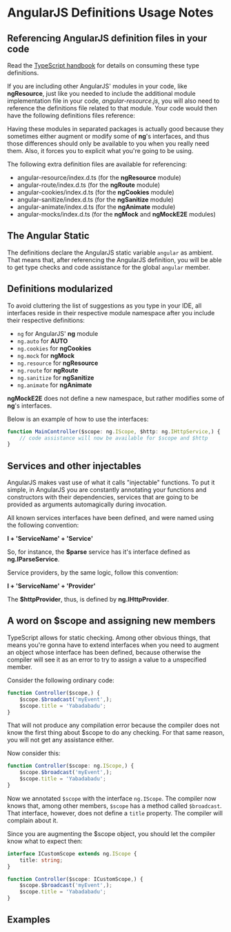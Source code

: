 # AngularJS Definitions Usage Notes

## Referencing AngularJS definition files in your code

Read the [TypeScript handbook](https://www.typescriptlang.org/docs/handbook/declaration-files/consumption.html) for details on consuming these type definitions.

If you are including other AngularJS' modules in your code, like **ngResource**, just like you needed to include the additional module implementation file in your code, _angular-resource.js_, you will also need to reference the definitions file related to that module. Your code would then have the following definitions files reference:

Having these modules in separated packages is actually good because they sometimes either augment or modify some of **ng**'s interfaces, and thus those differences should only be available to you when you really need them. Also, it forces you to explicit what you're going to be using.

The following extra definition files are available for referencing:

- angular-resource/index.d.ts (for the **ngResource** module)
- angular-route/index.d.ts (for the **ngRoute** module)
- angular-cookies/index.d.ts (for the **ngCookies** module)
- angular-sanitize/index.d.ts (for the **ngSanitize** module)
- angular-animate/index.d.ts (for the **ngAnimate** module)
- angular-mocks/index.d.ts (for the **ngMock** and **ngMockE2E** modules)

## The Angular Static

The definitions declare the AngularJS static variable `angular` as ambient. That means that, after referencing the AngularJS definition, you will be able to get type checks and code assistance for the global `angular` member.

## Definitions modularized

To avoid cluttering the list of suggestions as you type in your IDE, all interfaces reside in their respective module namespace after you include their respective definitions:

- `ng` for AngularJS' **ng** module
- `ng.auto` for **AUTO**
- `ng.cookies` for **ngCookies**
- `ng.mock` for **ngMock**
- `ng.resource` for **ngResource**
- `ng.route` for **ngRoute**
- `ng.sanitize` for **ngSanitize**
- `ng.animate` for **ngAnimate**

**ngMockE2E** does not define a new namespace, but rather modifies some of **ng**'s interfaces.

Below is an example of how to use the interfaces:

```ts
function MainController($scope: ng.IScope, $http: ng.IHttpService,) {
    // code assistance will now be available for $scope and $http
}
```

## Services and other injectables

AngularJS makes vast use of what it calls "injectable" functions. To put it simple, in AngularJS you are constantly annotating your functions and constructors with their dependencies, services that are going to be provided as arguments automagically during invocation.

All known services interfaces have been defined, and were named using the following convention:

**I + 'ServiceName' + 'Service'**

So, for instance, the **$parse** service has it's interface defined as **ng.IParseService**.

Service providers, by the same logic, follow this convention:

**I + 'ServiceName' + 'Provider'**

The **$httpProvider**, thus, is defined by **ng.IHttpProvider**.

## A word on $scope and assigning new members

TypeScript allows for static checking. Among other obvious things, that means you're gonna have to extend interfaces when you need to augment an object whose interface has been defined, because otherwise the compiler will see it as an error to try to assign a value to a unspecified member.

Consider the following ordinary code:

```ts
function Controller($scope,) {
    $scope.$broadcast('myEvent',);
    $scope.title = 'Yabadabadu';
}
```

That will not produce any compilation error because the compiler does not know the first thing about $scope to do any checking. For that same reason, you will not get any assistance either.

Now consider this:

```ts
function Controller($scope: ng.IScope,) {
    $scope.$broadcast('myEvent',);
    $scope.title = 'Yabadabadu';
}
```

Now we annotated `$scope` with the interface `ng.IScope`. The compiler now knows that, among other members, `$scope` has a method called `$broadcast`. That interface, however, does not define a `title` property. The compiler will complain about it.

Since you are augmenting the $scope object, you should let the compiler know what to expect then:

```ts
interface ICustomScope extends ng.IScope {
    title: string;
}

function Controller($scope: ICustomScope,) {
    $scope.$broadcast('myEvent',);
    $scope.title = 'Yabadabadu';
}
```

## Examples
